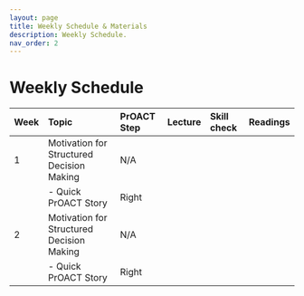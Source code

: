 ```yaml
---
layout: page
title: Weekly Schedule & Materials
description: Weekly Schedule.
nav_order: 2
---
```


# Weekly Schedule

| Week | Topic                                      | PrOACT Step | Lecture     | Skill check  | Readings |
|:---- |:-------------------------------------------|:------------|:------------|:-------------|:---------|
| 1    | Motivation for Structured Decision Making  |N/A          |             |              |          |
|      |- Quick PrOACT Story| Right                 |             |             |              |          |
| 2    | Motivation for Structured Decision Making  |N/A          |             |              |          |
|      |- Quick PrOACT Story| Right                 |             |             |              |          |